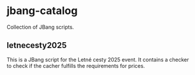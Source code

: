 # jbang-catalog

Collection of JBang scripts.

## letnecesty2025

This is a JBang script for the Letné cesty 2025 event. It contains a checker to check if the cacher fulfills the requirements for prices.
